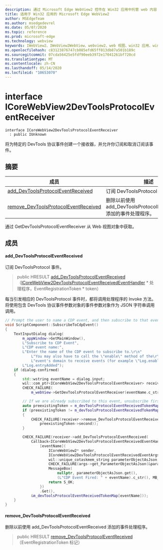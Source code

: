 ```yaml
---
description: 通过 Microsoft Edge WebView2 控件在 Win32 应用中托管 web 内容
title: 适用于 Win32 应用的 Microsoft Edge WebView2
author: MSEdgeTeam
ms.author: msedgedevrel
ms.date: 05/07/2020
ms.topic: reference
ms.prod: microsoft-edge
ms.technology: webview
keywords: IWebView2、IWebView2WebView、webview2、web 视图、win32 应用、win32、edge、ICoreWebView2、ICoreWebView2Controller、浏览器控件、边缘 html
ms.openlocfilehash: c83123876747cb085efd65ff013db87a501b189c
ms.sourcegitcommit: 07cda56425e5fdf90eeb3972e17041261bf720cd
ms.translationtype: MT
ms.contentlocale: zh-CN
ms.lasthandoff: 05/14/2020
ms.locfileid: "10653070"
---
```

# interface ICoreWebView2DevToolsProtocolEventReceiver 

```
interface ICoreWebView2DevToolsProtocolEventReceiver
  : public IUnknown
```

将为特定的 DevTools 协议事件创建一个接收器，并允许你订阅和取消订阅该事件。

## 摘要

 成员                        | 描述
--------------------------------|---------------------------------------------
[add_DevToolsProtocolEventReceived](#add_devtoolsprotocoleventreceived) | 订阅 DevToolsProtocol 事件。
[remove_DevToolsProtocolEventReceived](#remove_devtoolsprotocoleventreceived) | 删除以前使用 add_DevToolsProtocolEventReceived 添加的事件处理程序。

通过 GetDevToolsProtocolEventReceiver 从 Web 视图对象中获取。

## 成员

#### add_DevToolsProtocolEventReceived 

订阅 DevToolsProtocol 事件。

> public HRESULT [add_DevToolsProtocolEventReceived](#add_devtoolsprotocoleventreceived)（[ICoreWebView2DevToolsProtocolEventReceivedEventHandler](icorewebview2devtoolsprotocoleventreceivedeventhandler.md) * 处理程序，EventRegistrationToken * token）

每当引发相应的 DevToolsProtocol 事件时，都将调用处理程序的 Invoke 方法。 将使用包含 DevTools 协议事件参数对象的事件参数对象作为 JSON 字符串调用调用。

```cpp
// Prompt the user to name a CDP event, and then subscribe to that event.
void ScriptComponent::SubscribeToCdpEvent()
{
    TextInputDialog dialog(
        m_appWindow->GetMainWindow(),
        L"Subscribe to CDP Event",
        L"CDP event name:",
        L"Enter the name of the CDP event to subscribe to.\r\n"
            L"You may also have to call the \"enable\" method of the\r\n"
            L"event's domain to receive events (for example \"Log.enable\").\r\n",
        L"Log.entryAdded");
    if (dialog.confirmed)
    {
        std::wstring eventName = dialog.input;
        wil::com_ptr<ICoreWebView2DevToolsProtocolEventReceiver> receiver;
        CHECK_FAILURE(
            m_webView->GetDevToolsProtocolEventReceiver(eventName.c_str(), &receiver));

        // If we are already subscribed to this event, unsubscribe first.
        auto preexistingToken = m_devToolsProtocolEventReceivedTokenMap.find(eventName);
        if (preexistingToken != m_devToolsProtocolEventReceivedTokenMap.end())
        {
            CHECK_FAILURE(receiver->remove_DevToolsProtocolEventReceived(
                preexistingToken->second));
        }

        CHECK_FAILURE(receiver->add_DevToolsProtocolEventReceived(
            Callback<ICoreWebView2DevToolsProtocolEventReceivedEventHandler>(
                [eventName](
                    ICoreWebView2* sender,
                    ICoreWebView2DevToolsProtocolEventReceivedEventArgs* args) -> HRESULT {
                    wil::unique_cotaskmem_string parameterObjectAsJson;
                    CHECK_FAILURE(args->get_ParameterObjectAsJson(&parameterObjectAsJson));
                    MessageBox(
                        nullptr, parameterObjectAsJson.get(),
                        (L"CDP Event Fired: " + eventName).c_str(), MB_OK);
                    return S_OK;
                })
                .Get(),
            &m_devToolsProtocolEventReceivedTokenMap[eventName]));
    }
}
```

#### remove_DevToolsProtocolEventReceived 

删除以前使用 add_DevToolsProtocolEventReceived 添加的事件处理程序。

> public HRESULT [remove_DevToolsProtocolEventReceived](#remove_devtoolsprotocoleventreceived)（EventRegistrationToken 标记）

